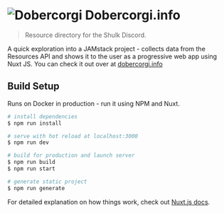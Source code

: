# ![Dobercorgi](https://dobercorgi.fra1.digitaloceanspaces.com/dobercorgi/dobercorgi-128x128.png) Dobercorgi.info
> Resource directory for the Shulk Discord.

A quick exploration into a JAMstack project - collects data from the Resources API and shows it to the user as a progressive web app using Nuxt JS.
You can check it out over at [dobercorgi.info](https://dobercorgi.info/)

## Build Setup
Runs on Docker in production - run it using NPM and Nuxt.

``` bash
# install dependencies
$ npm run install

# serve with hot reload at localhost:3000
$ npm run dev

# build for production and launch server
$ npm run build
$ npm run start

# generate static project
$ npm run generate
```

For detailed explanation on how things work, check out [Nuxt.js docs](https://nuxtjs.org).
